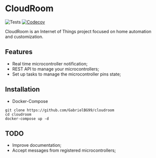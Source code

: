 # CloudRoom

![Tests](https://github.com/GabrielBG99/cloudroom/workflows/CI/badge.svg)
[![Codecov](https://codecov.io/gh/GabrielBG99/cloudroom/branch/main/graph/badge.svg)](https://codecov.io/gh/GabrielBG99/cloudroom)

CloudRoom is an Internet of Things project focused on home automation and customization.

## Features

- Real time microcontroller notification;
- REST API to manage your microcontrollers;
- Set up tasks to manage the microcontroller pins state;

## Installation

- Docker-Compose

```shell
git clone https://github.com/GabrielBG99/cloudroom
cd cloudroom
docker-compose up -d
```

## TODO

- Improve documentation;
- Accept messages from registered microcontrollers;
